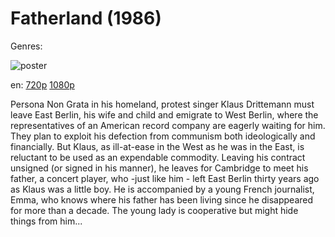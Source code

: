 # Fatherland (1986)

Genres: 

![poster](http://image.tmdb.org/t/p/w500/1CUZ7tdzPOn3BYJhp9jn1QO1bf7.jpg)

en:
  [720p](magnet:?xt=urn:btih:9068006930AA7116486644FFF2C1B608D7A37C62&tr=udp://glotorrents.pw:6969/announce&tr=udp://tracker.opentrackr.org:1337/announce&tr=udp://torrent.gresille.org:80/announce&tr=udp://tracker.openbittorrent.com:80&tr=udp://tracker.coppersurfer.tk:6969&tr=udp://tracker.leechers-paradise.org:6969&tr=udp://p4p.arenabg.ch:1337&tr=udp://tracker.internetwarriors.net:1337)
  [1080p](magnet:?xt=urn:btih:B732D96987D6ECE52473FD6A291982CD6442CEFD&tr=udp://glotorrents.pw:6969/announce&tr=udp://tracker.opentrackr.org:1337/announce&tr=udp://torrent.gresille.org:80/announce&tr=udp://tracker.openbittorrent.com:80&tr=udp://tracker.coppersurfer.tk:6969&tr=udp://tracker.leechers-paradise.org:6969&tr=udp://p4p.arenabg.ch:1337&tr=udp://tracker.internetwarriors.net:1337)
  


Persona Non Grata in his homeland, protest singer Klaus Drittemann must leave East Berlin, his wife and child and emigrate to West Berlin, where the representatives of an American record company are eagerly waiting for him. They plan to exploit his defection from communism both ideologically and financially. But Klaus, as ill-at-ease in the West as he was in the East, is reluctant to be used as an expendable commodity. Leaving his contract unsigned (or signed in his manner), he leaves for Cambridge to meet his father, a concert player, who -just like him - left East Berlin thirty years ago as Klaus was a little boy. He is accompanied by a young French journalist, Emma, who knows where his father has been living since he disappeared for more than a decade. The young lady is cooperative but might hide things from him...